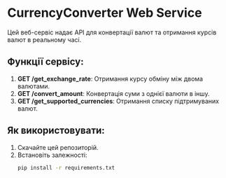 # CurrencyConverter Web Service

Цей веб-сервіс надає API для конвертації валют та отримання курсів валют в реальному часі.

## Функції сервісу:
1. **GET /get_exchange_rate**: Отримання курсу обміну між двома валютами.
2. **GET /convert_amount**: Конвертація суми з однієї валюти в іншу.
3. **GET /get_supported_currencies**: Отримання списку підтримуваних валют.

## Як використовувати:

1. Скачайте цей репозиторій.
2. Встановіть залежності:
   ```bash
   pip install -r requirements.txt
